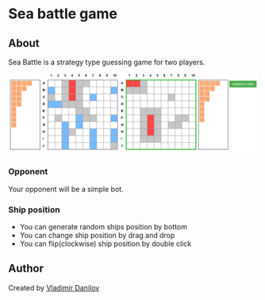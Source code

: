 # Sea battle game #

## About ##

Sea Battle is a strategy type guessing game for two players.

![Alt text](/src/sea-battle/git/sea-battle-screen.png?raw=true)

### Opponent  ###

Your opponent will be a simple bot.

### Ship position  ###

* You can generate random ships position by bottom
* You can change ship position by drag and drop
* You can flip(clockwise) ship position by double click

## Author ###  

Created by [Vladimir Danilov](https://github.com/danilovl)
